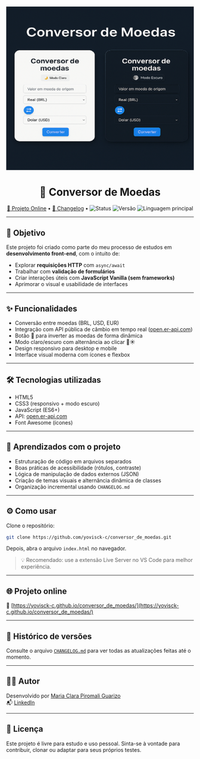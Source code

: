 
<p align="center">
  <img src="assets/capa_projeto.png" alt="Capa do projeto Conversor de Moedas" width="600" />
</p>

<h1 align="center">💱 Conversor de Moedas</h1>

<p align="center">
  <a href="https://yovisck-c.github.io/conversor_de_moedas/">🔗 Projeto Online</a> • 
  <a href="./CHANGELOG.md">📝 Changelog</a> • 
  <img src="https://img.shields.io/badge/status-online-brightgreen" alt="Status" />
  <img src="https://img.shields.io/badge/version-1.3.1-blue" alt="Versão" />
  <img src="https://img.shields.io/github/languages/top/yovisck-c/conversor_de_moedas" alt="Linguagem principal" />
</p>

---

## 🚀 Objetivo

Este projeto foi criado como parte do meu processo de estudos em **desenvolvimento front-end**, com o intuito de:

- Explorar **requisições HTTP** com `async/await`
- Trabalhar com **validação de formulários**
- Criar interações úteis com **JavaScript Vanilla (sem frameworks)**
- Aprimorar o visual e usabilidade de interfaces

---

## ✨ Funcionalidades

- Conversão entre moedas (BRL, USD, EUR)
- Integração com API pública de câmbio em tempo real ([open.er-api.com](https://www.exchangerate-api.com/))
- Botão 🔁 para inverter as moedas de forma dinâmica
- Modo claro/escuro com alternância ao clicar 🌙☀️
- Design responsivo para desktop e mobile
- Interface visual moderna com ícones e flexbox

---

## 🛠 Tecnologias utilizadas

- HTML5
- CSS3 (responsivo + modo escuro)
- JavaScript (ES6+)
- API: [open.er-api.com](https://www.exchangerate-api.com/)
- Font Awesome (ícones)

---

## 📘 Aprendizados com o projeto

- Estruturação de código em arquivos separados
- Boas práticas de acessibilidade (rótulos, contraste)
- Lógica de manipulação de dados externos (JSON)
- Criação de temas visuais e alternância dinâmica de classes
- Organização incremental usando `CHANGELOG.md`

---

## ⚙️ Como usar

Clone o repositório:

```bash
git clone https://github.com/yovisck-c/conversor_de_moedas.git
```

Depois, abra o arquivo `index.html` no navegador.

> 💡 Recomendado: use a extensão Live Server no VS Code para melhor experiência.

---

## 🌐 Projeto online

🔗 [https://yovisck-c.github.io/conversor_de_moedas/](https://yovisck-c.github.io/conversor_de_moedas/)

---

## 📌 Histórico de versões

Consulte o arquivo [`CHANGELOG.md`](./CHANGELOG.md) para ver todas as atualizações feitas até o momento.

---

## 👩‍💻 Autor

Desenvolvido por [Maria Clara Piromali Guarizo](https://github.com/yovisck-c)  
📬 [LinkedIn](https://www.linkedin.com/in/maria-clara-piromali-guarizo-6b8a21357/)

---

## 🧾 Licença

Este projeto é livre para estudo e uso pessoal. Sinta-se à vontade para contribuir, clonar ou adaptar para seus próprios testes.
